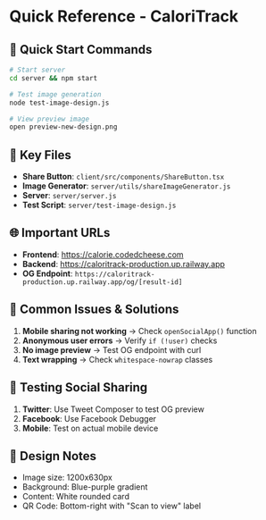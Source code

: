 # Quick Reference - CaloriTrack

## 🚀 Quick Start Commands

```bash
# Start server
cd server && npm start

# Test image generation
node test-image-design.js

# View preview image
open preview-new-design.png
```

## 🔧 Key Files

- **Share Button**: `client/src/components/ShareButton.tsx`
- **Image Generator**: `server/utils/shareImageGenerator.js`
- **Server**: `server/server.js`
- **Test Script**: `server/test-image-design.js`

## 🌐 Important URLs

- **Frontend**: https://calorie.codedcheese.com
- **Backend**: https://caloritrack-production.up.railway.app
- **OG Endpoint**: `https://caloritrack-production.up.railway.app/og/[result-id]`

## 🐛 Common Issues & Solutions

1. **Mobile sharing not working** → Check `openSocialApp()` function
2. **Anonymous user errors** → Verify `if (!user)` checks
3. **No image preview** → Test OG endpoint with curl
4. **Text wrapping** → Check `whitespace-nowrap` classes

## 📱 Testing Social Sharing

1. **Twitter**: Use Tweet Composer to test OG preview
2. **Facebook**: Use Facebook Debugger
3. **Mobile**: Test on actual mobile device

## 🎨 Design Notes

- Image size: 1200x630px
- Background: Blue-purple gradient
- Content: White rounded card
- QR Code: Bottom-right with "Scan to view" label
